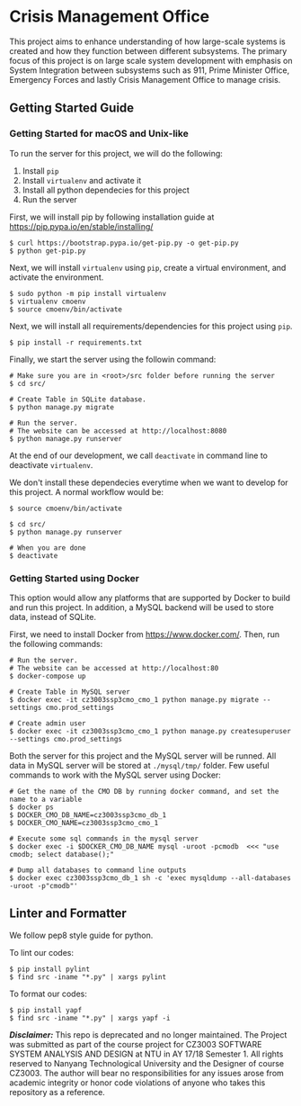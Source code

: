 # Crisis Management Office

This project aims to enhance understanding of how large-scale systems is created and how they function between different subsystems. The primary focus of this project is on large scale system development with emphasis on System Integration between subsystems such as 911, Prime Minister Office, Emergency Forces and lastly Crisis Management Office to manage crisis.


## Getting Started Guide

### Getting Started for macOS and Unix-like

To run the server for this project, we will do the following:

1. Install `pip`
2. Install `virtualenv` and activate it
3. Install all python dependecies for this project
4. Run the server

First, we will install pip by following installation guide at 
https://pip.pypa.io/en/stable/installing/

```shell
$ curl https://bootstrap.pypa.io/get-pip.py -o get-pip.py
$ python get-pip.py
```

Next, we will install `virtualenv` using `pip`, create a virtual environment, and activate the 
environment. 

```shell
$ sudo python -m pip install virtualenv
$ virtualenv cmoenv
$ source cmoenv/bin/activate
```

Next, we will install all requirements/dependencies for this project using `pip`.

```
$ pip install -r requirements.txt
```

Finally, we start the server using the followin command:

```shell
# Make sure you are in <root>/src folder before running the server
$ cd src/

# Create Table in SQLite database.
$ python manage.py migrate

# Run the server.
# The website can be accessed at http://localhost:8080
$ python manage.py runserver
```

At the end of our development, we call `deactivate` in command line to deactivate `virtualenv`.

We don't install these dependecies everytime when we want to develop for this project. A normal 
workflow would be:

```shell
$ source cmoenv/bin/activate

$ cd src/
$ python manage.py runserver

# When you are done
$ deactivate
```

### Getting Started using Docker

This option would allow any platforms that are supported by Docker to build and run this project.
In addition, a MySQL backend will be used to store data, instead of SQLite.

First, we need to install Docker from https://www.docker.com/. Then, run the following commands:

```shell
# Run the server.
# The website can be accessed at http://localhost:80
$ docker-compose up

# Create Table in MySQL server
$ docker exec -it cz3003ssp3cmo_cmo_1 python manage.py migrate --settings cmo.prod_settings

# Create admin user
$ docker exec -it cz3003ssp3cmo_cmo_1 python manage.py createsuperuser --settings cmo.prod_settings
```

Both the server for this project and the MySQL server will be runned. All data in MySQL server will
be stored at `./mysql/tmp/` folder. Few useful commands to work with the MySQL server using Docker:

```shell
# Get the name of the CMO DB by running docker command, and set the name to a variable
$ docker ps
$ DOCKER_CMO_DB_NAME=cz3003ssp3cmo_db_1
$ DOCKER_CMO_NAME=cz3003ssp3cmo_cmo_1

# Execute some sql commands in the mysql server
$ docker exec -i $DOCKER_CMO_DB_NAME mysql -uroot -pcmodb  <<< "use cmodb; select database();"

# Dump all databases to command line outputs
$ docker exec cz3003ssp3cmo_db_1 sh -c 'exec mysqldump --all-databases -uroot -p"cmodb"'
```

## Linter and Formatter

We follow pep8 style guide for python.

To lint our codes:

```shell
$ pip install pylint
$ find src -iname "*.py" | xargs pylint
```

To format our codes:

```shell
$ pip install yapf
$ find src -iname "*.py" | xargs yapf -i
```


***Disclaimer:*** This repo is deprecated and no longer maintained. The Project was submitted as part of the course project for CZ3003 SOFTWARE SYSTEM ANALYSIS AND DESIGN at NTU in AY 17/18 Semester 1. All rights reserved to Nanyang Technological University and the Designer of course CZ3003. The author will bear no responsibilities for any issues arose from academic integrity or honor code violations of anyone who takes this repository as a reference.
